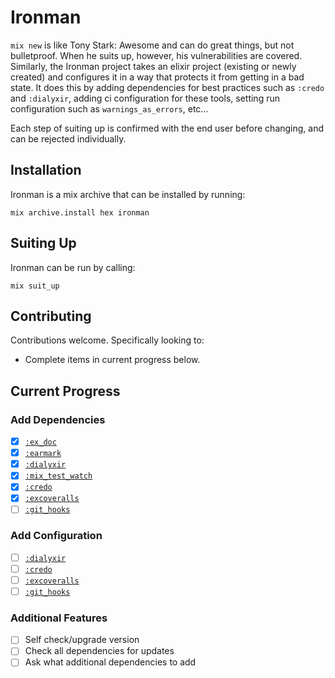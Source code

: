 # Ironman

`mix new` is like Tony Stark: Awesome and can do great things, but not bulletproof. When he suits up, however, his vulnerabilities are covered. Similarly, the Ironman project takes an elixir project (existing or newly created) and configures it in a way that protects it from getting in a bad state. It does this by adding dependencies for best practices such as `:credo` and `:dialyxir`, adding ci configuration for these tools, setting run configuration such as `warnings_as_errors`, etc...

Each step of suiting up is confirmed with the end user before changing, and can be rejected individually.

## Installation

Ironman is a mix archive that can be installed by running:

`mix archive.install hex ironman`

## Suiting Up

Ironman can be run by calling:

`mix suit_up`

## Contributing

Contributions welcome. Specifically looking to:

* Complete items in current progress below.

## Current Progress

### Add Dependencies

* [X] [`:ex_doc`](https://github.com/elixir-lang/ex_doc)
* [X] [`:earmark`](https://github.com/pragdave/earmark)
* [X] [`:dialyxir`](https://github.com/jeremyjh/dialyxir)
* [X] [`:mix_test_watch`](https://github.com/lpil/mix-test.watch)
* [X] [`:credo`](https://github.com/rrrene/credo)
* [X] [`:excoveralls`](https://github.com/parroty/excoveralls)
* [ ] [`:git_hooks`](https://github.com/qgadrian/elixir_git_hooks)

### Add Configuration

* [ ] [`:dialyxir`](https://github.com/jeremyjh/dialyxir)
* [ ] [`:credo`](https://github.com/rrrene/credo)
* [ ] [`:excoveralls`](https://github.com/parroty/excoveralls)
* [ ] [`:git_hooks`](https://github.com/qgadrian/elixir_git_hooks)

### Additional Features

* [ ] Self check/upgrade version
* [ ] Check all dependencies for updates
* [ ] Ask what additional dependencies to add
